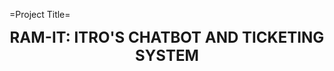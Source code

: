 =Project Title=
<b><font size="5"><p style="text-align:center">RAM-IT: ITRO'S CHATBOT AND TICKETING SYSTEM</p></font></b>